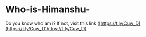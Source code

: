 # Who-is-Himanshu-
Do you know who am i? If not, visit this link ([https://t.ly/Cuw_D](https://t.ly/Cuw_D)https://t.ly/Cuw_D)
